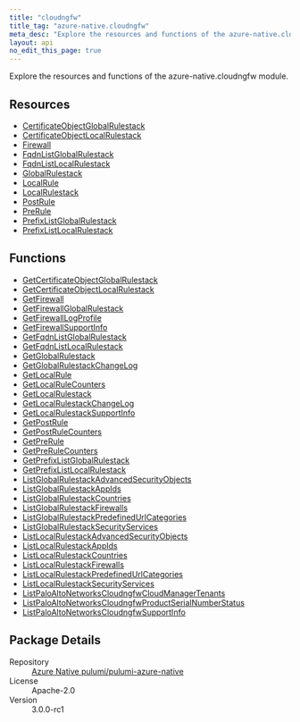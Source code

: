 ```yaml
---
title: "cloudngfw"
title_tag: "azure-native.cloudngfw"
meta_desc: "Explore the resources and functions of the azure-native.cloudngfw module."
layout: api
no_edit_this_page: true
---
```


<!-- WARNING: this file was generated by Pulumi Docs Generator. -->
<!-- Do not edit by hand unless you're certain you know what you are doing! -->

Explore the resources and functions of the azure-native.cloudngfw module.

<h2 id="resources">Resources</h2>
<ul class="api">
    <li><a href="certificateobjectglobalrulestack/" title="CertificateObjectGlobalRulestack">CertificateObjectGlobalRulestack</a></li>
    <li><a href="certificateobjectlocalrulestack/" title="CertificateObjectLocalRulestack">CertificateObjectLocalRulestack</a></li>
    <li><a href="firewall/" title="Firewall">Firewall</a></li>
    <li><a href="fqdnlistglobalrulestack/" title="FqdnListGlobalRulestack">FqdnListGlobalRulestack</a></li>
    <li><a href="fqdnlistlocalrulestack/" title="FqdnListLocalRulestack">FqdnListLocalRulestack</a></li>
    <li><a href="globalrulestack/" title="GlobalRulestack">GlobalRulestack</a></li>
    <li><a href="localrule/" title="LocalRule">LocalRule</a></li>
    <li><a href="localrulestack/" title="LocalRulestack">LocalRulestack</a></li>
    <li><a href="postrule/" title="PostRule">PostRule</a></li>
    <li><a href="prerule/" title="PreRule">PreRule</a></li>
    <li><a href="prefixlistglobalrulestack/" title="PrefixListGlobalRulestack">PrefixListGlobalRulestack</a></li>
    <li><a href="prefixlistlocalrulestack/" title="PrefixListLocalRulestack">PrefixListLocalRulestack</a></li>
</ul>

<h2 id="functions">Functions</h2>
<ul class="api">
    <li><a href="getcertificateobjectglobalrulestack/" title="GetCertificateObjectGlobalRulestack">GetCertificateObjectGlobalRulestack</a></li>
    <li><a href="getcertificateobjectlocalrulestack/" title="GetCertificateObjectLocalRulestack">GetCertificateObjectLocalRulestack</a></li>
    <li><a href="getfirewall/" title="GetFirewall">GetFirewall</a></li>
    <li><a href="getfirewallglobalrulestack/" title="GetFirewallGlobalRulestack">GetFirewallGlobalRulestack</a></li>
    <li><a href="getfirewalllogprofile/" title="GetFirewallLogProfile">GetFirewallLogProfile</a></li>
    <li><a href="getfirewallsupportinfo/" title="GetFirewallSupportInfo">GetFirewallSupportInfo</a></li>
    <li><a href="getfqdnlistglobalrulestack/" title="GetFqdnListGlobalRulestack">GetFqdnListGlobalRulestack</a></li>
    <li><a href="getfqdnlistlocalrulestack/" title="GetFqdnListLocalRulestack">GetFqdnListLocalRulestack</a></li>
    <li><a href="getglobalrulestack/" title="GetGlobalRulestack">GetGlobalRulestack</a></li>
    <li><a href="getglobalrulestackchangelog/" title="GetGlobalRulestackChangeLog">GetGlobalRulestackChangeLog</a></li>
    <li><a href="getlocalrule/" title="GetLocalRule">GetLocalRule</a></li>
    <li><a href="getlocalrulecounters/" title="GetLocalRuleCounters">GetLocalRuleCounters</a></li>
    <li><a href="getlocalrulestack/" title="GetLocalRulestack">GetLocalRulestack</a></li>
    <li><a href="getlocalrulestackchangelog/" title="GetLocalRulestackChangeLog">GetLocalRulestackChangeLog</a></li>
    <li><a href="getlocalrulestacksupportinfo/" title="GetLocalRulestackSupportInfo">GetLocalRulestackSupportInfo</a></li>
    <li><a href="getpostrule/" title="GetPostRule">GetPostRule</a></li>
    <li><a href="getpostrulecounters/" title="GetPostRuleCounters">GetPostRuleCounters</a></li>
    <li><a href="getprerule/" title="GetPreRule">GetPreRule</a></li>
    <li><a href="getprerulecounters/" title="GetPreRuleCounters">GetPreRuleCounters</a></li>
    <li><a href="getprefixlistglobalrulestack/" title="GetPrefixListGlobalRulestack">GetPrefixListGlobalRulestack</a></li>
    <li><a href="getprefixlistlocalrulestack/" title="GetPrefixListLocalRulestack">GetPrefixListLocalRulestack</a></li>
    <li><a href="listglobalrulestackadvancedsecurityobjects/" title="ListGlobalRulestackAdvancedSecurityObjects">ListGlobalRulestackAdvancedSecurityObjects</a></li>
    <li><a href="listglobalrulestackappids/" title="ListGlobalRulestackAppIds">ListGlobalRulestackAppIds</a></li>
    <li><a href="listglobalrulestackcountries/" title="ListGlobalRulestackCountries">ListGlobalRulestackCountries</a></li>
    <li><a href="listglobalrulestackfirewalls/" title="ListGlobalRulestackFirewalls">ListGlobalRulestackFirewalls</a></li>
    <li><a href="listglobalrulestackpredefinedurlcategories/" title="ListGlobalRulestackPredefinedUrlCategories">ListGlobalRulestackPredefinedUrlCategories</a></li>
    <li><a href="listglobalrulestacksecurityservices/" title="ListGlobalRulestackSecurityServices">ListGlobalRulestackSecurityServices</a></li>
    <li><a href="listlocalrulestackadvancedsecurityobjects/" title="ListLocalRulestackAdvancedSecurityObjects">ListLocalRulestackAdvancedSecurityObjects</a></li>
    <li><a href="listlocalrulestackappids/" title="ListLocalRulestackAppIds">ListLocalRulestackAppIds</a></li>
    <li><a href="listlocalrulestackcountries/" title="ListLocalRulestackCountries">ListLocalRulestackCountries</a></li>
    <li><a href="listlocalrulestackfirewalls/" title="ListLocalRulestackFirewalls">ListLocalRulestackFirewalls</a></li>
    <li><a href="listlocalrulestackpredefinedurlcategories/" title="ListLocalRulestackPredefinedUrlCategories">ListLocalRulestackPredefinedUrlCategories</a></li>
    <li><a href="listlocalrulestacksecurityservices/" title="ListLocalRulestackSecurityServices">ListLocalRulestackSecurityServices</a></li>
    <li><a href="listpaloaltonetworkscloudngfwcloudmanagertenants/" title="ListPaloAltoNetworksCloudngfwCloudManagerTenants">ListPaloAltoNetworksCloudngfwCloudManagerTenants</a></li>
    <li><a href="listpaloaltonetworkscloudngfwproductserialnumberstatus/" title="ListPaloAltoNetworksCloudngfwProductSerialNumberStatus">ListPaloAltoNetworksCloudngfwProductSerialNumberStatus</a></li>
    <li><a href="listpaloaltonetworkscloudngfwsupportinfo/" title="ListPaloAltoNetworksCloudngfwSupportInfo">ListPaloAltoNetworksCloudngfwSupportInfo</a></li>
</ul>

<h2 id="package-details">Package Details</h2>
<dl class="package-details">
	<dt>Repository</dt>
	<dd><a href="https://github.com/pulumi/pulumi-azure-native">Azure Native pulumi/pulumi-azure-native</a></dd>
	<dt>License</dt>
	<dd>Apache-2.0</dd>
	<dt>Version</dt>
	<dd>3.0.0-rc1</dd>
</dl>

